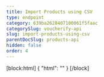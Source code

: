 ```yaml
---
title: Import Products using CSV
type: endpoint
category: 639ba2628407100061f5faac
categorySlug: voucherify-api
slug: import-products-using-csv
parentDocSlug: products-api
hidden: false
order: 4
---
```

[block:html]
{
  "html": "<style>\n[title=\"Toggle library\"] { \n  display: none; }\n.LanguagePicker-divider { \n  display: none; }\n.Playground-section3VTXuaYZivJK > .APISectionHeader3LN_-QIR0m7x {\n  display: none; }\n.LanguagePicker-languages1qVVo_v6AlP9 {\n  display: none; }\n</style>"
}
[/block]
